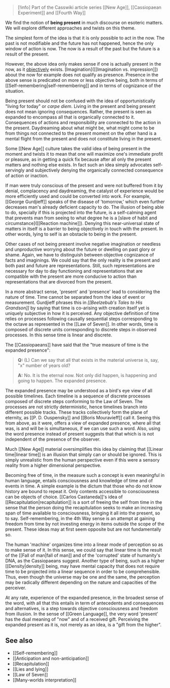 
> [!info] Part of the Casswiki article series [[New Age]], [[Cassiopaean Experiment]] and [[Fourth Way]]

We find the notion of **being present** in much discourse on esoteric matters. We will explore different approaches and twists on this theme.

The simplest form of the idea is that it is only possible to act in the now. The past is not modifiable and the future has not happened, hence the only window of action is now. The now is a result of the past but the future is a result of the present.

However, the above idea only makes sense if one is actually present in the now, as it [objectively]([[Objectivity]]) exists. [Imagination]([[Imagination vs. impression]]) about the now for example does not qualify as presence. Presence in the above sense is predicated on more or less objective being, both in terms of [[Self-remembering|self-remembering]] and in terms of cognizance of the situation.

Being present should not be confused with the idea of opportunistically "living for today" or _carpe diem_. Living in the present and being present does not mean ignoring consequences. Rather, the present is seen as expanded to encompass all that is organically connected to it. Consequences of actions and responsibility are connected to the action in the present. Daydreaming about what might be, what might come to be from things not connected to the present moment on the other hand is a mental flight from the present and does not constitute living in the present.

Some [[New Age]] culture takes the valid idea of being present in the moment and twists it to mean that one will maximize one's immediate profit or pleasure, as in getting a quick fix because after all only the present matters and nothing else exists. In fact such an idea simply advocates self-servingly and subjectively denying the organically connected consequence of action or inaction.

If man were truly conscious of the present and were not buffered from it by denial, complacency and daydreaming, the catalyst of experience would be more efficiently used and could be converted into work. For example, [[George Gurdjieff]] speaks of the disease of 'tomorrow,' which even further decreases man's already deficient capacity to do. The illusion of being able to do, specially if this is projected into the future, is a self-calming agent that prevents man from seeing to what degree he is a [slave of habit and circumstance]([[Reaction machine]]). Denying this near-universal state of matters in itself is a barrier to being objectively in touch with the present. In other words, lying to self is an obstacle to being in the present.

Other cases of not being present involve negative imagination or needless and unproductive worrying about the future or dwelling on past glory or shame. Again, we have to distinguish between objective cognizance of facts and imaginings. We could say that the only reality is the present and both past and future are representations. Still, such representations are necessary for day to day functioning and representations that are compatible with the present are more conducive to action than representations that are divorced from the present.

In a more abstract sense, 'present' and 'presence' lead to considering the nature of time. Time cannot be separated from the idea of event or measurement. Gurdjieff phrases this in _[[Beelzebub's Tales to His Grandson]]_ by saying that time is co-arising with creation itself yet is uniquely subjective in how it is perceived. Any objective definition of time relies on processes following causally sequential steps corresponding to the octave as represented in the [[Law of Seven]]. In other words, time is composed of discrete units corresponding to discrete steps in observed processes. In this sense time is linear and discrete.

The [[Cassiopaeans]] have said that the "true measure of time is the expanded presence":

> **Q:** (L) Can we say that all that exists in the material universe is, say, "x" number of years old?
> 
> **A:** No. It is the eternal now. Not only did happen, is happening and going to happen. The expanded presence.

The expanded presence may be understood as a bird's eye view of all possible timelines. Each timeline is a sequence of discrete processes composed of discrete steps conforming to the Law of Seven. The processes are not strictly deterministic, hence timelines branch into different possible tracks. These tracks collectively form the plane of eternity, as [[P. D. Ouspensky]] and [[Boris Mouravieff]] call it. Seeing this from above, as it were, offers a view of expanded presence, where all that was, is and will be is simultaneous, if we can use such a word. Also, using the word presence instead of present suggests that that which is is not independent of the presence of the observer.

Much [[New Age]] material oversimplifies this idea by claiming that [[Linear time|linear time]] is an illusion that simply can or should be ignored. This is simply unrealistic from the human perspective even if this were a sensory reality from a higher dimensional perspective.

Becoming free of time, in the measure such a concept is even meaningful in human language, entails consciousness and knowledge of time and of events in time. A simple example is the dictum that those who do not know history are bound to repeat it. Only contents accessible to consciousness can be objects of choice. [[Carlos Castaneda]]'s idea of [[Recapitulation|recapitulation]] is a sort of freeing the self from time in the sense that the person doing the recapitulation seeks to make an increasing span of time available to consciousness, bringing it all into the present, so to say. Self-remembering, in the 4th Way sense is an attempt at gaining freedom from time by not investing energy in items outside the scope of the present. These ideas may at first seem opposite but are not fundamentally so.

The human 'machine' organizes time into a linear mode of perception so as to make sense of it. In this sense, we could say that linear time is the result of the [[Fall of man|fall of man]] and of the 'corrupted' state of humanity's DNA, as the Cassiopaeans suggest. Another type of being, such as a higher [[Density|density]] being, may have mental capacity that does not require time to be projected into a linear sequence in order to be comprehensible. Thus, even though the universe may be one and the same, the perception may be radically different depending on the nature and capacities of the perceiver.

At any rate, experience of the expanded presence, in the broadest sense of the word, with all that this entails in term of antecedents and consequences and alternatives, is a step towards objective consciousness and freedom from illusion. In the sense of [[Green Language]], the very word 'present' has the dual meaning of "now" and of a received gift. Perceiving the expanded present as it is, not merely as an idea, is a "gift from the higher".

See also
--------

*   [[Self-remembering]]
*   [[Anticipation and non-anticipation]]
*   [[Recapitulation]]
*   [[Lies and lying]]
*   [[Law of Seven]]
*   [[Many-worlds interpretation]]